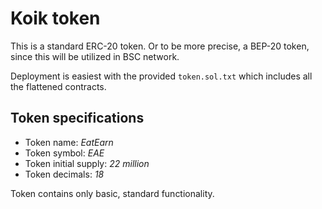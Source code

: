 # Koik token

This is a standard ERC-20 token. Or to be more precise, a BEP-20 token, since this will be utilized in BSC network.

Deployment is easiest with the provided `token.sol.txt` which includes all the flattened contracts.

## Token specifications

- Token name: *EatEarn*
- Token symbol: *EAE*
- Token initial supply: *22 million*
- Token decimals: *18*

Token contains only basic, standard functionality.